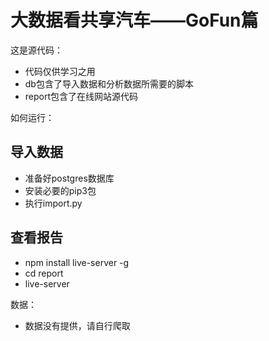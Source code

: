 大数据看共享汽车——GoFun篇
=========================

这是源代码：

* 代码仅供学习之用
* db包含了导入数据和分析数据所需要的脚本
* report包含了在线网站源代码

如何运行：
## 导入数据
* 准备好postgres数据库
* 安装必要的pip3包
* 执行import.py

## 查看报告
* npm install live-server -g 
* cd report
* live-server

数据：
* 数据没有提供，请自行爬取